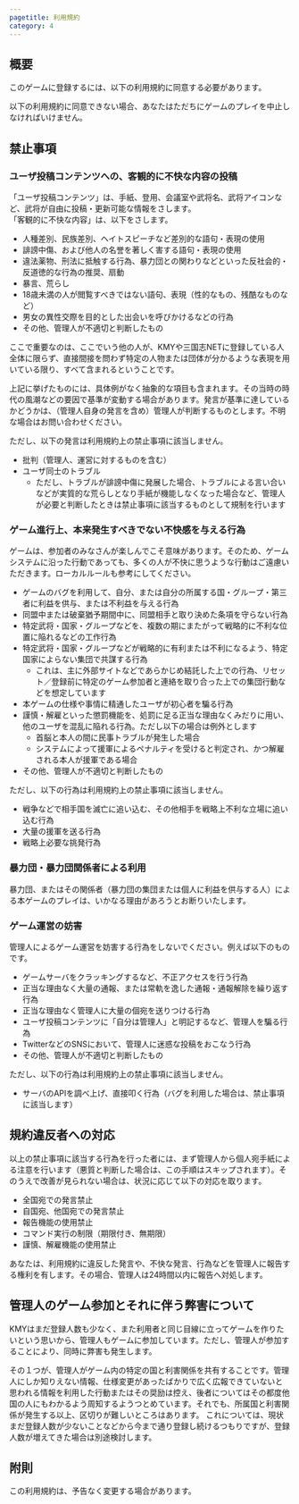 ```yaml
---
pagetitle: 利用規約
category: 4
---
```


## 概要

このゲームに登録するには、以下の利用規約に同意する必要があります。

以下の利用規約に同意できない場合、あなたはただちにゲームのプレイを中止しなければいけません。

## 禁止事項

### ユーザ投稿コンテンツへの、客観的に不快な内容の投稿

「ユーザ投稿コンテンツ」は、手紙、登用、会議室や武将名、武将アイコンなど、武将が自由に投稿・更新可能な情報をさします。  
「客観的に不快な内容」は、以下をさします。

* 人種差別、民族差別、ヘイトスピーチなど差別的な語句・表現の使用
* 誹謗中傷、および他人の名誉を著しく害する語句・表現の使用
* 違法薬物、刑法に抵触する行為、暴力団との関わりなどといった反社会的・反道徳的な行為の推奨、扇動
* 暴言、荒らし
* 18歳未満の人が閲覧すべきではない語句、表現（性的なもの、残酷なものなど）
* 男女の異性交際を目的とした出会いを呼びかけるなどの行為
* その他、管理人が不適切と判断したもの

ここで重要なのは、ここでいう他の人が、KMYや三国志NETに登録している人全体に限らず、直接間接を問わず特定の人物または団体が分かるような表現を用いている限り、すべて含まれるということです。

上記に挙げたものには、具体例がなく抽象的な項目も含まれます。その当時の時代の風潮などの要因で基準が変動する場合があります。発言が基準に達しているかどうかは、（管理人自身の発言を含め）管理人が判断するものとします。不明な場合はお問い合わせください。

ただし、以下の発言は利用規約上の禁止事項に該当しません。

* 批判（管理人、運営に対するものを含む）
* ユーザ同士のトラブル
  * ただし、トラブルが誹謗中傷に発展した場合、トラブルによる言い合いなどが実質的な荒らしとなり手紙が機能しなくなった場合など、管理人が必要と判断したときは禁止事項に該当するものとして規制を行います

### ゲーム進行上、本来発生すべきでない不快感を与える行為

ゲームは、参加者のみなさんが楽しんでこそ意味があります。そのため、ゲームシステムに沿った行動であっても、多くの人が不快に思うような行動はご遠慮いただきます。ローカルルールも参考にしてください。

* ゲームのバグを利用して、自分、または自分の所属する国・グループ・第三者に利益を供与、または不利益を与える行為
* 同盟中または破棄猶予期間中に、同盟相手と取り決めた条項を守らない行為
* 特定武将・国家・グループなどを、複数の期にまたがって戦略的に不利な位置に陥れるなどの工作行為
* 特定武将・国家・グループなどが戦略的に有利または不利になるよう、特定国家によらない集団で共謀する行為
  * これは、主に外部サイトなどであらかじめ結託した上での行為、リセット／登録前に特定のゲーム参加者と連絡を取り合った上での集団行動などを想定しています
* 本ゲームの仕様や事情に精通したユーザが初心者を騙る行為
* 謹慎・解雇といった懲罰機能を、処罰に足る正当な理由なくみだりに用い、他のユーザを混乱に陥れる行為。ただし以下の場合は例外とします
  * 首脳と本人の間に民事トラブルが発生した場合
  * システムによって援軍によるペナルティを受けると判定され、かつ解雇される本人が援軍である場合
* その他、管理人が不適切と判断したもの

ただし、以下の行為は利用規約上の禁止事項に該当しません。

* 戦争などで相手国を滅亡に追い込む、その他相手を戦略上不利な立場に追い込む行為
* 大量の援軍を送る行為
* 戦略上必要な挑発行為

### 暴力団・暴力団関係者による利用

暴力団、またはその関係者（暴力団の集団または個人に利益を供与する人）による本ゲームのプレイは、いかなる理由があろうとお断りいたします。

### ゲーム運営の妨害

管理人によるゲーム運営を妨害する行為をしないでください。例えば以下のものです。

* ゲームサーバをクラッキングするなど、不正アクセスを行う行為
* 正当な理由なく大量の通報、または常軌を逸した通報・通報解除を繰り返す行為
* 正当な理由なく管理人に大量の個宛を送りつける行為
* ユーザ投稿コンテンツに「自分は管理人」と明記するなど、管理人を騙る行為
* TwitterなどのSNSにおいて、管理人に迷惑な投稿をおこなう行為
* その他、管理人が不適切と判断したもの

ただし、以下の行為は利用規約上の禁止事項に該当しません。

* サーバのAPIを調べ上げ、直接叩く行為（バグを利用した場合は、禁止事項に該当します）

## 規約違反者への対応

以上の禁止事項に該当する行為を行った者には、まず管理人から個人宛手紙による注意を行います（悪質と判断した場合は、この手順はスキップされます）。そのうえで改善が見られない場合は、状況に応じて以下の対応を取ります。

* 全国宛での発言禁止
* 自国宛、他国宛での発言禁止
* 報告機能の使用禁止
* コマンド実行の制限（期限付き、無期限）
* 謹慎、解雇機能の使用禁止

あなたは、利用規約に違反した発言や、不快な発言、行為などを管理人に報告する権利を有します。その場合、管理人は24時間以内に報告へ対処します。

## 管理人のゲーム参加とそれに伴う弊害について

KMYはまだ登録人数も少なく、また利用者と同じ目線に立ってゲームを作りたいという思いから、管理人もゲームに参加しています。ただし、管理人が参加することにより、同時に弊害も発生します。

その１つが、管理人がゲーム内の特定の国と利害関係を共有することです。管理人にしか知りえない情報、仕様変更があったばかりで広く広報できていないと思われる情報を利用した行動またはその奨励は控え、後者についてはその都度他国の人にもわかるよう周知するようつとめています。それでも、所属国と利害関係が発生する以上、区切りが難しいところはあります。
これについては、現状まだ登録人数が少ないことなどから今まで通り登録し続けるつもりですが、登録人数が増えてきた場合は別途検討します。

## 附則

この利用規約は、予告なく変更する場合があります。
